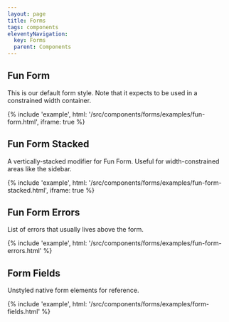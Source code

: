 ```yaml
---
layout: page
title: Forms
tags: components
eleventyNavigation:
  key: Forms
  parent: Components
---
```


## Fun Form

This is our default form style.
Note that it expects to be used in a constrained width container.

{%
	include 'example', html: '/src/components/forms/examples/fun-form.html',
	iframe: true
%}

## Fun Form Stacked

A vertically-stacked modifier for Fun Form.
Useful for width-constrained areas like the sidebar.

{%
	include 'example', html: '/src/components/forms/examples/fun-form-stacked.html',
	iframe: true
%}

## Fun Form Errors

List of errors that usually lives above the form.

{% include 'example', html: '/src/components/forms/examples/fun-form-errors.html' %}

## Form Fields

Unstyled native form elements for reference.

{% include 'example', html: '/src/components/forms/examples/form-fields.html' %}
